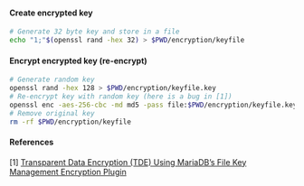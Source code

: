 #### Create encrypted key
```bash
# Generate 32 byte key and store in a file
echo "1;"$(openssl rand -hex 32) > $PWD/encryption/keyfile
```
#### Encrypt encrypted key (re-encrypt)
```bash
# Generate random key
openssl rand -hex 128 > $PWD/encryption/keyfile.key
# Re-encrypt key with random key (here is a bug in [1])
openssl enc -aes-256-cbc -md md5 -pass file:$PWD/encryption/keyfile.key -in $PWD/encryption/keyfile -out $PWD/encryption/keyfile.enc
# Remove original key
rm -rf $PWD/encryption/keyfile
```

#### References

[1] [Transparent Data Encryption (TDE) Using MariaDB’s File Key Management Encryption Plugin](https://mariadb.com/resources/blog/mariadb-encryption-tde-using-mariadbs-file-key-management-encryption-plugin/)